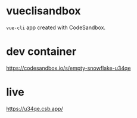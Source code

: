 # vueclisandbox

`vue-cli` app created with CodeSandbox.

# dev container

https://codesandbox.io/s/empty-snowflake-u34qe

# live

https://u34qe.csb.app/
